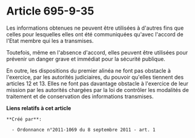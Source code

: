# Article 695-9-35

Les informations obtenues ne peuvent être utilisées à d'autres fins que celles pour lesquelles elles ont été communiquées
qu'avec l'accord de l'Etat membre qui les a transmises. 

Toutefois, même en l'absence d'accord, elles peuvent être utilisées pour prévenir un danger grave et immédiat pour la
sécurité publique. 

En outre, les dispositions du premier alinéa ne font pas obstacle à l'exercice, par les autorités judiciaires, du pouvoir
qu'elles tiennent des articles 12 et 13. Elles ne font pas davantage obstacle à l'exercice de leur mission par les autorités
chargées par la loi de contrôler les modalités de traitement et de conservation des informations transmises.

**Liens relatifs à cet article**

	**Créé par**:

	  - Ordonnance n°2011-1069 du 8 septembre 2011 - art. 1
